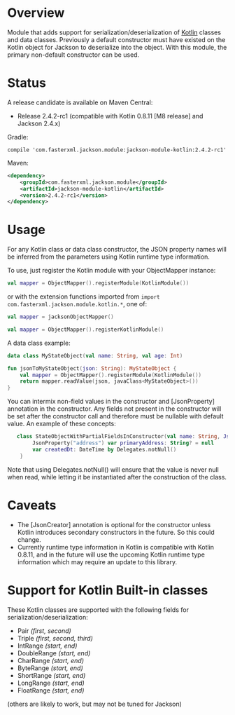 # Overview

Module that adds support for serialization/deserialization of [Kotlin](http://kotlinlang.org) classes and data classes.  Previously a default constructor must have existed on the Kotlin object for Jackson to deserialize into the object.  With this module, the primary non-default constructor can be used.

# Status

A release candidate is available on Maven Central:

* Release 2.4.2-rc1 (compatible with Kotlin 0.8.11 [M8 release] and Jackson 2.4.x)

Gradle:
```
compile 'com.fasterxml.jackson.module:jackson-module-kotlin:2.4.2-rc1'
```

Maven:
```xml
<dependency>
    <groupId>com.fasterxml.jackson.module</groupId>
    <artifactId>jackson-module-kotlin</artifactId>
    <version>2.4.2-rc1</version>
</dependency>
```


# Usage

For any Kotlin class or data class constructor, the JSON property names will be inferred from the parameters using Kotlin runtime type information.

To use, just register the Kotlin module with your ObjectMapper instance:

```kotlin
val mapper = ObjectMapper().registerModule(KotlinModule())
```

or with the extension functions imported from `import com.fasterxml.jackson.module.kotlin.*`, one of:

```kotlin
val mapper = jacksonObjectMapper()
```

```kotlin
val mapper = ObjectMapper().registerKotlinModule()
```

A data class example:
```kotlin
data class MyStateObject(val name: String, val age: Int)

fun jsonToMyStateObject(json: String): MyStateObject {
    val mapper = ObjectMapper().registerModule(KotlinModule())
    return mapper.readValue(json, javaClass<MyStateObject>())
}
```

You can intermix non-field values in the constructor and [JsonProperty] annotation in the constructor.  Any fields not present in the constructor will be set after the constructor call and therefore must be nullable with default value.  An example of these concepts:

```kotlin
   class StateObjectWithPartialFieldsInConstructor(val name: String, JsonProperty("age") val years: Int)    {
        JsonProperty("address") var primaryAddress: String? = null
        var createdDt: DateTime by Delegates.notNull()
    }
```

Note that using Delegates.notNull() will ensure that the value is never null when read, while letting it be instantiated after the construction of the class.

# Caveats

* The [JsonCreator] annotation is optional for the constructor unless Kotlin introduces secondary constructors in the future.  So this could change.
* Currently runtime type information in Kotlin is compatible with Kotlin 0.8.11, and in the future will use the upcoming Kotlin runtime type information which may require an update to this library.
 
# Support for Kotlin Built-in classes

These Kotlin classes are supported with the following fields for serialization/deserialization:

* Pair _(first, second)_
* Triple _(first, second, third)_
* IntRange _(start, end)_
* DoubleRange _(start, end)_
* CharRange _(start, end)_
* ByteRange _(start, end)_
* ShortRange _(start, end)_
* LongRange _(start, end)_
* FloatRange _(start, end)_

(others are likely to work, but may not be tuned for Jackson)

